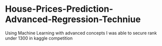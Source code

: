 # House-Prices-Prediction-Advanced-Regression-Techniue
Using Machine Learning with advanced concepts I was able to secure rank under 1300 in kaggle competition
